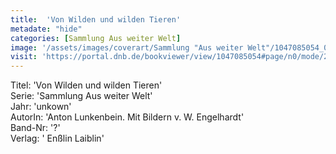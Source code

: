 ```yaml
---
title:  'Von Wilden und wilden Tieren'
metadate: "hide"
categories: [Sammlung Aus weiter Welt]
image: '/assets/images/coverart/Sammlung "Aus weiter Welt"/1047085054_00000010.jpg'
visit: 'https://portal.dnb.de/bookviewer/view/1047085054#page/n0/mode/2up'
---
```

Titel: 'Von Wilden und wilden Tieren' <br>
Serie: 'Sammlung Aus weiter Welt' <br>
Jahr: 'unkown' <br>
AutorIn: 'Anton Lunkenbein. Mit Bildern v. W. Engelhardt' <br>
Band-Nr: '?' <br>
Verlag: ' Enßlin  Laiblin'